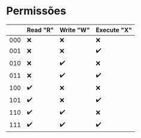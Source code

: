 # Permissões

|     | Read "R"           | Write "W"          | Execute "X"        |
| --- | ------------------ | ------------------ | ------------------ |
| 000 | :x:                | :x:                | :x:                |
| 001 | :x:                | :x:                | :heavy_check_mark: |
| 010 | :x:                | :heavy_check_mark: | :x:                |
| 011 | :x:                | :heavy_check_mark: | :heavy_check_mark: |
| 100 | :heavy_check_mark: | :x:                | :x:                |
| 101 | :heavy_check_mark: | :x:                | :heavy_check_mark: |
| 110 | :heavy_check_mark: | :heavy_check_mark: | :x:                |
| 111 | :heavy_check_mark: | :heavy_check_mark: | :heavy_check_mark: |
